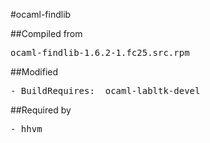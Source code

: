 #ocaml-findlib

##Compiled from
<pre>ocaml-findlib-1.6.2-1.fc25.src.rpm</pre>

##Modified
<pre>
- BuildRequires:  ocaml-labltk-devel
</pre>

##Required by
<pre>
- hhvm
</pre>
